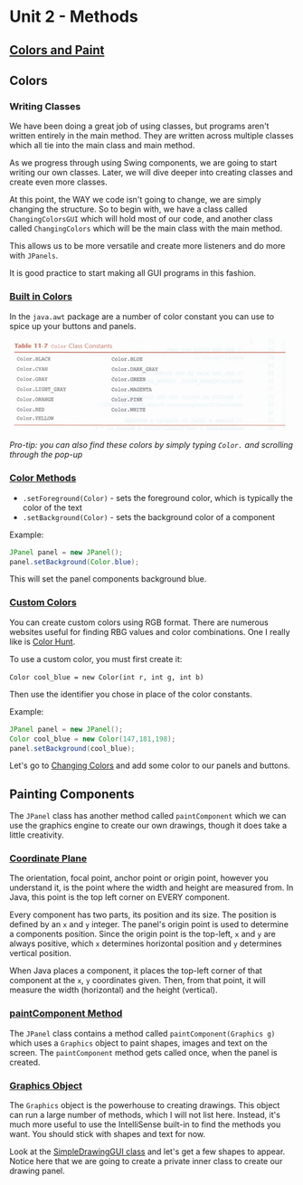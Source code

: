 # Unit 2 - Methods

## <u>Colors and Paint</u>

## Colors

### Writing Classes

We have been doing a great job of using classes, but programs aren't written entirely in the main method. They are written across multiple classes which all tie into the main class and main method.

As we progress through using Swing components, we are going to start writing our own classes. Later, we will dive deeper into creating classes and create even more classes. 

At this point, the WAY we code isn't going to change, we are simply changing the structure. So to begin with, we have a class called `ChangingColorsGUI` which will hold most of our code, and another class called `ChangingColors` which will be the main class with the main method.

This allows us to be more versatile and create more listeners and do more with `JPanels`.

It is good practice to start making all GUI programs in this fashion.


### [Built in Colors]()

In the `java.awt` package are a number of color constant you can use to spice up your buttons and panels. 

![](ColorConstants.png)

*Pro-tip: you can also find these colors by simply typing `Color.` and scrolling through the pop-up*

### [Color Methods]()

- `.setForeground(Color)` - sets the foreground color, which is typically the color of the text
- `.setBackground(Color)` - sets the background color of a component

Example:
```java
JPanel panel = new JPanel();
panel.setBackground(Color.blue);
```

This will set the panel components background blue.

### [Custom Colors]()

You can create custom colors using RGB format. There are numerous websites useful for finding RBG values and color combinations. One I really like is [Color Hunt](https://colorhunt.co/). 

To use a custom color, you must first create it:

`Color cool_blue = new Color(int r, int g, int b)`

Then use the identifier you chose in place of the color constants.

Example:
```java
JPanel panel = new JPanel();
Color cool_blue = new Color(147,181,198);
panel.setBackground(cool_blue);
```

Let's go to [Changing Colors][code1] and add some color to our panels and buttons.

## Painting Components

The `JPanel` class has another method called `paintComponent` which we can use the graphics engine to create our own drawings, though it does take a little creativity. 

### [Coordinate Plane]()

The orientation, focal point, anchor point or origin point, however you understand it, is the point where the width and height are measured from. In Java, this point is the top left corner on EVERY component. 

Every component has two parts, its position and its size. The position is defined by an `x` and `y` integer. The panel's origin point is used to determine a components position. Since the origin point is the top-left, `x` and `y` are always positive, which `x` determines horizontal position and `y` determines vertical position.

When Java places a component, it places the top-left corner of that component at the `x`, `y` coordinates given. Then, from that point, it will measure the width (horizontal) and the height (vertical).

### [paintComponent Method]()

The `JPanel` class contains a method called `paintComponent(Graphics g)` which uses a `Graphics` object to paint shapes, images and text on the screen. The `paintComponent` method gets called once, when the panel is created. 

### [Graphics Object]()

The `Graphics` object is the powerhouse to creating drawings. This object can run a large number of methods, which I will not list here. Instead, it's much more useful to use the IntelliSense built-in to find the methods you want. You should stick with shapes and text for now. 

Look at the [SimpleDrawingGUI class][code2] and let's get a few shapes to appear. Notice here that we are going to create a private inner class to create our drawing panel.


[code1]: /src/ChangingColorsGUI.java
[code2]: /src/SimpleDrawingGUI.java